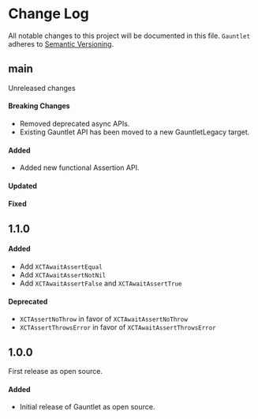 # Change Log

All notable changes to this project will be documented in this file.
`Gauntlet` adheres to [Semantic Versioning](https://semver.org/).

## main

Unreleased changes

#### Breaking Changes
- Removed deprecated async APIs.
- Existing Gauntlet API has been moved to a new GauntletLegacy target.

#### Added
- Added new functional Assertion API.

#### Updated

#### Fixed

## 1.1.0

#### Added
- Add `XCTAwaitAssertEqual`
- Add `XCTAwaitAssertNotNil`
- Add `XCTAwaitAssertFalse` and `XCTAwaitAssertTrue`

#### Deprecated
- `XCTAssertNoThrow` in favor of `XCTAwaitAssertNoThrow`
- `XCTAssertThrowsError` in favor of `XCTAwaitAssertThrowsError`

## 1.0.0

First release as open source.

#### Added

- Initial release of Gauntlet as open source.
